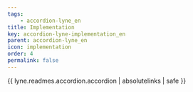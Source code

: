 ```yaml
---
tags: 
    - accordion-lyne_en
title: Implementation
key: accordion-lyne-implementation_en
parent: accordion-lyne_en
icon: implementation
order: 4
permalink: false  
---
```

 {{ lyne.readmes.accordion.accordion | absolutelinks | safe }}


